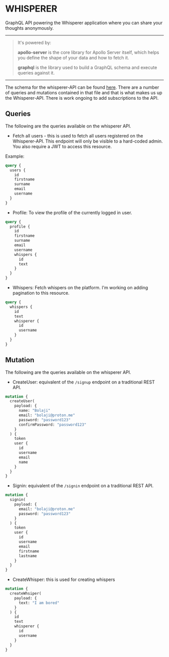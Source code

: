# WHISPERER

GraphQL API powering the Whisperer application where you can share your thoughts anonymously.

-----------------------------------

> It's powered by:
>
>**apollo-server** is the core library for Apollo Server itself, which helps you define the shape of your data and how to fetch it.
>
> **graphql** is the library used to build a GraphQL schema and execute queries against it.

-----------------------------------

The schema for the whisperer-API can be found [here](https://github.com/BolajiOlajide/whisperer-api/blob/master/schema/index.js). There are a number of queries and mutations contained in that file and that is what makes us up the Whisperer-API. There is work ongoing to add subscriptions to the API.

## Queries

The following are the queries available on the whisperer API.

* Fetch all users - this is used to fetch all users registered on the Whisperer-API.
This endpoint will only be visible to a hard-coded admin. You also require a JWT to access this resource.

Example:

```graphql
query {
  users {
    id
    firstname
    surname
    email
    username
  }
}
```

* Profile: To view the profile of the currently logged in user.

```graphql
query {
  profile {
    id
    firstname
    surname
    email
    username
    whispers {
      id
      text
    }
  }
}
```

* Whispers: Fetch whispers on the platform. I'm working on adding pagination to this resource.

```graphql
query {
  whispers {
    id
    text
    whisperer {
      id
      username
    }
  }
}
```

## Mutation

The following are the queries available on the whisperer API.

* CreateUser: equivalent of the `/signup` endpoint on a traditional REST API.

```graphql
mutation {
  createUser(
    payload: {
      name: "Bolaji"
      email: "bolaji@proton.me"
      password: "password123"
      confirmPassword: "password123"
    }
  ) {
    token
    user {
      id
      username
      email
      name
    }
  }
}
```

* Signin: equivalent of the `/signin` endpoint on a traditional REST API.

```graphql
mutation {
  signin(
    payload: {
      email: "bolaji@proton.me"
      password: "password123"
    }
  ) {
    token
    user {
      id
      username
      email
      firstname
      lastname
    }
  }
}
```

* CreateWhisper: this is used for creating whispers

```graphql
mutation {
  createWhsiper(
    payload: {
      text: "I am bored"
    }
  ) {
    id
    text
    whisperer {
      id
      username
    }
  }
}
```
